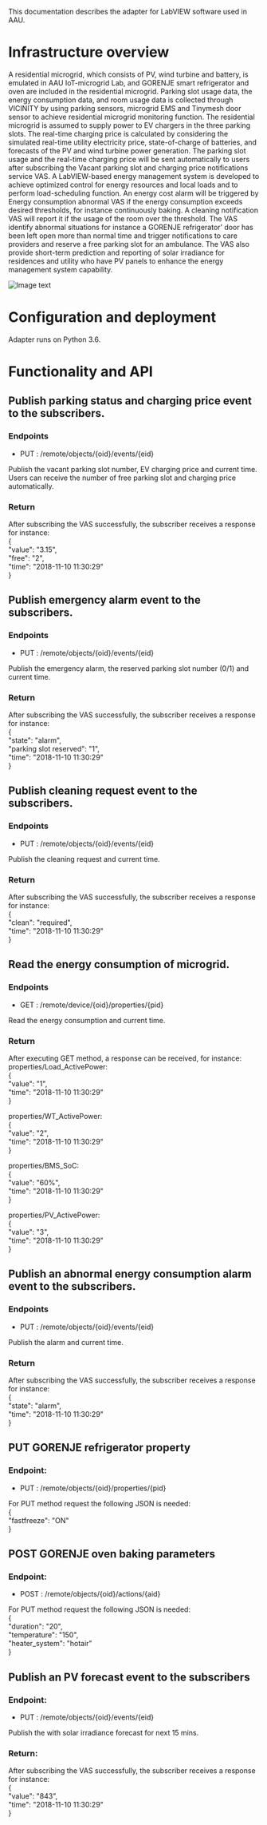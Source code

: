 
This documentation describes the adapter for LabVIEW software used in AAU.

# Infrastructure overview

A residential microgrid, which consists of PV, wind turbine and battery, is emulated in AAU IoT-microgrid Lab, and GORENJE smart refrigerator and oven are included in the residential microgrid. Parking slot usage data, the energy consumption data, and room usage data is collected through VICINITY by using parking sensors, microgrid EMS and Tinymesh door sensor to achieve residential microgrid monitoring function. The residential microgrid is assumed to supply power to EV chargers in the three parking slots. The real-time charging price is calculated by considering the simulated real-time utility electricity price, state-of-charge of batteries, and forecasts of the PV and wind turbine power generation.
The parking slot usage and the real-time charging price will be sent automatically to users after subscribing the Vacant parking slot and charging price notifications service VAS. A LabVIEW-based energy management system is developed to achieve optimized control for energy resources and local loads and to perform load-scheduling function. An energy cost alarm will be triggered by Energy consumption abnormal VAS if the energy consumption exceeds desired thresholds, for instance continuously baking. A cleaning notification VAS will report it if the usage of the room over the threshold.
The VAS identify abnormal situations for instance a GORENJE refrigerator’ door has been left open more than normal time and trigger notifications to care providers and reserve a free parking slot for an ambulance. The VAS also provide short-term prediction and reporting of solar irradiance for residences and utility who have PV panels to enhance the energy management system capability.


![Image text](https://github.com/YajuanGuan/pics/blob/master/%E5%BE%AE%E4%BF%A1%E5%9B%BE%E7%89%87_20191113143259.png)


# Configuration and deployment

Adapter runs on Python 3.6.

# Functionality and API

## Publish parking status and charging price event to the subscribers.

### Endpoints
* PUT : /remote/objects/{oid}/events/{eid}

Publish the vacant parking slot number, EV charging price and current time. Users can receive the number of free parking slot and charging price automatically.

### Return
After subscribing the VAS successfully, the subscriber receives a response for instance:  
{  
"value": "3.15",  
"free": "2",  
"time": "2018-11-10 11:30:29"  
}  

## Publish emergency alarm event to the subscribers.

### Endpoints
* PUT : /remote/objects/{oid}/events/{eid}

Publish the emergency alarm, the reserved parking slot number (0/1) and current time.

### Return
After subscribing the VAS successfully, the subscriber receives a response for instance:  
{  
"state": "alarm",  
"parking slot reserved": "1",  
"time": "2018-11-10 11:30:29"  
}  

## Publish cleaning request event to the subscribers.

### Endpoints
* PUT : /remote/objects/{oid}/events/{eid}

Publish the cleaning request and current time.

### Return
After subscribing the VAS successfully, the subscriber receives a response for instance:  
{  
"clean": "required",  
"time": "2018-11-10 11:30:29"  
} 

## Read the energy consumption of microgrid.

### Endpoints
*  GET : /remote/device/{oid}/properties/{pid}

Read the energy consumption and current time.

### Return
After executing GET method, a response can be received, for instance:  
properties/Load_ActivePower:  
{  
"value": "1",  
"time": "2018-11-10 11:30:29"  
}  

properties/WT_ActivePower:  
{  
"value": "2",  
"time": "2018-11-10 11:30:29"  
}  

properties/BMS_SoC:  
{  
"value": "60%",  
"time": "2018-11-10 11:30:29"  
}  

properties/PV_ActivePower:  
{  
"value": "3",  
"time": "2018-11-10 11:30:29"  
}  

## Publish an abnormal energy consumption alarm event to the subscribers.

### Endpoints
* PUT : /remote/objects/{oid}/events/{eid}

Publish the alarm and current time.

### Return
After subscribing the VAS successfully, the subscriber receives a response for instance:  
{  
"state": "alarm",  
"time": "2018-11-10 11:30:29"  
}  


## PUT GORENJE refrigerator property

### Endpoint:  
* PUT : /remote/objects/{oid}/properties/{pid}

For PUT method request the following JSON is needed:  
{  
"fastfreeze": "ON"  
}  

## POST GORENJE oven baking parameters

### Endpoint:
* POST : /remote/objects/{oid}/actions/{aid}

For PUT method request the following JSON is needed:  
{  
"duration": "20",  
"temperature": "150",  
"heater_system": "hotair"  
}  

## Publish an PV forecast event to the subscribers

### Endpoint:
* PUT : /remote/objects/{oid}/events/{eid}

Publish the with solar irradiance forecast for next 15 mins.

### Return:
After subscribing the VAS successfully, the subscriber receives a response for instance:  
{  
"value": "843",  
"time": "2018-11-10 11:30:29"  
}  

